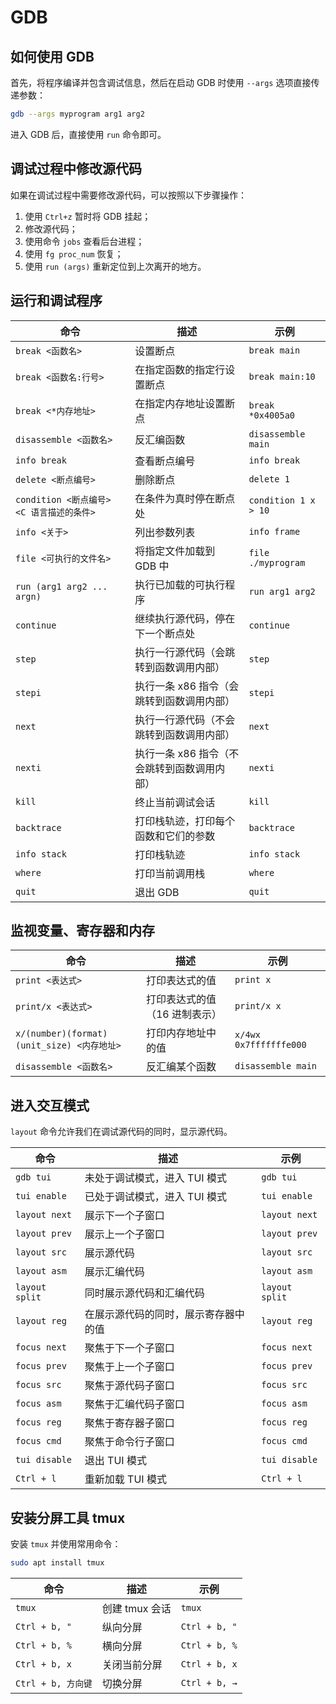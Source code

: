 # GDB

## 如何使用 GDB

首先，将程序编译并包含调试信息，然后在启动 GDB 时使用 `--args` 选项直接传递参数：

```bash
gdb --args myprogram arg1 arg2
```

进入 GDB 后，直接使用 `run` 命令即可。

## 调试过程中修改源代码

如果在调试过程中需要修改源代码，可以按照以下步骤操作：

1. 使用 `Ctrl+z` 暂时将 GDB 挂起；
2. 修改源代码；
3. 使用命令 `jobs` 查看后台进程；
4. 使用 `fg proc_num` 恢复；
5. 使用 `run (args)` 重新定位到上次离开的地方。

## 运行和调试程序

| 命令                                      | 描述                                        | 示例                 |
| ----------------------------------------- | ------------------------------------------- | -------------------- |
| `break <函数名>`                          | 设置断点                                    | `break main`         |
| `break <函数名:行号>`                     | 在指定函数的指定行设置断点                  | `break main:10`      |
| `break <*内存地址>`                       | 在指定内存地址设置断点                      | `break *0x4005a0`    |
| `disassemble <函数名>`                    | 反汇编函数                                  | `disassemble main`   |
| `info break`                              | 查看断点编号                                | `info break`         |
| `delete <断点编号>`                       | 删除断点                                    | `delete 1`           |
| `condition <断点编号> <C 语言描述的条件>` | 在条件为真时停在断点处                      | `condition 1 x > 10` |
| `info <关于>`                             | 列出参数列表                                | `info frame`         |
| `file <可执行的文件名>`                   | 将指定文件加载到 GDB 中                     | `file ./myprogram`   |
| `run (arg1 arg2 ... argn)`                | 执行已加载的可执行程序                      | `run arg1 arg2`      |
| `continue`                                | 继续执行源代码，停在下一个断点处            | `continue`           |
| `step`                                    | 执行一行源代码（会跳转到函数调用内部）      | `step`               |
| `stepi`                                   | 执行一条 x86 指令（会跳转到函数调用内部）   | `stepi`              |
| `next`                                    | 执行一行源代码（不会跳转到函数调用内部）    | `next`               |
| `nexti`                                   | 执行一条 x86 指令（不会跳转到函数调用内部） | `nexti`              |
| `kill`                                    | 终止当前调试会话                            | `kill`               |
| `backtrace`                               | 打印栈轨迹，打印每个函数和它们的参数        | `backtrace`          |
| `info stack`                              | 打印栈轨迹                                  | `info stack`         |
| `where`                                   | 打印当前调用栈                              | `where`              |
| `quit`                                    | 退出 GDB                                    | `quit`               |

## 监视变量、寄存器和内存

| 命令                                       | 描述                          | 示例                   |
| ------------------------------------------ | ----------------------------- | ---------------------- |
| `print <表达式>`                           | 打印表达式的值                | `print x`              |
| `print/x <表达式>`                         | 打印表达式的值（16 进制表示） | `print/x x`            |
| `x/(number)(format)(unit_size) <内存地址>` | 打印内存地址中的值            | `x/4wx 0x7fffffffe000` |
| `disassemble <函数名>`                     | 反汇编某个函数                | `disassemble main`     |

## 进入交互模式

`layout` 命令允许我们在调试源代码的同时，显示源代码。

| 命令           | 描述                                 | 示例           |
| -------------- | ------------------------------------ | -------------- |
| `gdb tui`      | 未处于调试模式，进入 TUI 模式        | `gdb tui`      |
| `tui enable`   | 已处于调试模式，进入 TUI 模式        | `tui enable`   |
| `layout next`  | 展示下一个子窗口                     | `layout next`  |
| `layout prev`  | 展示上一个子窗口                     | `layout prev`  |
| `layout src`   | 展示源代码                           | `layout src`   |
| `layout asm`   | 展示汇编代码                         | `layout asm`   |
| `layout split` | 同时展示源代码和汇编代码             | `layout split` |
| `layout reg`   | 在展示源代码的同时，展示寄存器中的值 | `layout reg`   |
| `focus next`   | 聚焦于下一个子窗口                   | `focus next`   |
| `focus prev`   | 聚焦于上一个子窗口                   | `focus prev`   |
| `focus src`    | 聚焦于源代码子窗口                   | `focus src`    |
| `focus asm`    | 聚焦于汇编代码子窗口                 | `focus asm`    |
| `focus reg`    | 聚焦于寄存器子窗口                   | `focus reg`    |
| `focus cmd`    | 聚焦于命令行子窗口                   | `focus cmd`    |
| `tui disable`  | 退出 TUI 模式                        | `tui disable`  |
| `Ctrl + l`     | 重新加载 TUI 模式                    | `Ctrl + l`     |

## 安装分屏工具 tmux

安装 `tmux` 并使用常用命令：

```bash
sudo apt install tmux
```

| 命令               | 描述           | 示例          |
| ------------------ | -------------- | ------------- |
| `tmux`             | 创建 tmux 会话 | `tmux`        |
| `Ctrl + b, "`      | 纵向分屏       | `Ctrl + b, "` |
| `Ctrl + b, %`      | 横向分屏       | `Ctrl + b, %` |
| `Ctrl + b, x`      | 关闭当前分屏   | `Ctrl + b, x` |
| `Ctrl + b, 方向键` | 切换分屏       | `Ctrl + b, →` |
